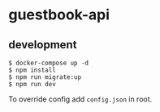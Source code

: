 # guestbook-api

## development

```
$ docker-compose up -d
$ npm install
$ npm run migrate:up
$ npm run dev
```

To override config add `config.json` in root.
